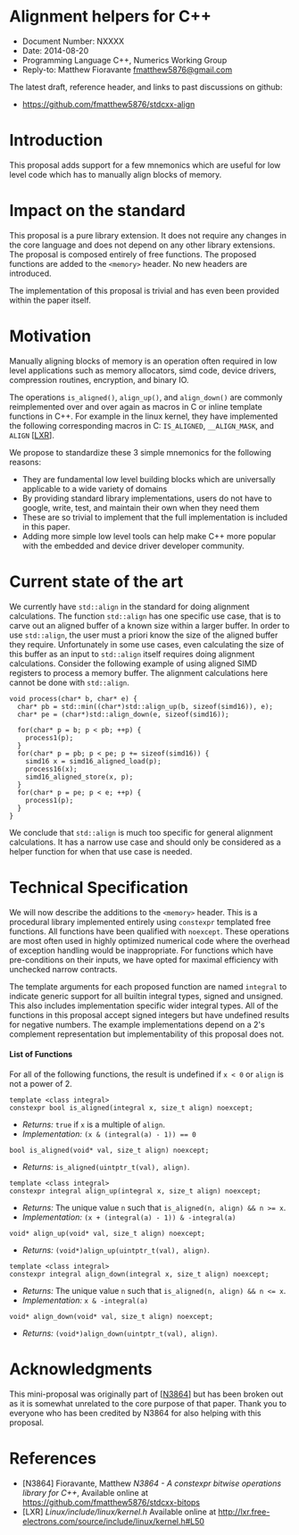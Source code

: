 Alignment helpers for C++
==========================================

* Document Number: NXXXX
* Date: 2014-08-20
* Programming Language C++, Numerics Working Group
* Reply-to: Matthew Fioravante <fmatthew5876@gmail.com>

The latest draft, reference header, and links to past discussions on github: 

* https://github.com/fmatthew5876/stdcxx-align

Introduction
=============================

This proposal adds support for a few mnemonics which are useful for
low level code which has to manually align blocks of memory.

Impact on the standard
=============================

This proposal is a pure library extension. 
It does not require any changes in the core language and
does not depend on any other library extensions.
The proposal is composed entirely of free functions. The
proposed functions are added to the `<memory>` header.
No new headers are introduced.

The implementation of this proposal is trivial and has even been provided
within the paper itself.

Motivation
================

Manually aligning blocks of memory is an operation often required
in low level applications such as memory allocators, simd code, device
drivers, compression routines, encryption, and binary IO.

The operations `is_aligned()`, `align_up()`, and `align_down()`
are commonly reimplemented over and over again as macros in C or
inline template functions in C++.
For example in the linux kernel,
they have implemented the following corresponding macros in C: `IS_ALIGNED`, `__ALIGN_MASK`, and `ALIGN` \[[LXR](#LXR)\].

We propose to standardize these 3 simple mnemonics for the following
reasons:

* They are fundamental low level building blocks which are universally applicable to a wide variety of domains
* By providing standard library implementations, users do not have to google, write, test, and maintain their own when they need them
* These are so trivial to implement that the full implementation is included in this paper.
* Adding more simple low level tools can help make C++ more popular with the embedded and device driver developer community.

Current state of the art
=============================

We currently have `std::align` in the standard for doing alignment calculations.
The function `std::align`
has one specific use case, that is to carve out an aligned buffer of a known size within a larger buffer.
In order to use `std::align`, the user must a priori know the size of the aligned buffer
they require. Unfortunately in some use cases, even calculating the size of this buffer
as an input to `std::align` itself requires doing alignment calculations.
Consider the following example of using aligned SIMD registers to process a memory buffer.
The alignment calculations here cannot be done with `std::align`.

    void process(char* b, char* e) {
      char* pb = std::min((char*)std::align_up(b, sizeof(simd16)), e);
      char* pe = (char*)std::align_down(e, sizeof(simd16));
    
      for(char* p = b; p < pb; ++p) {
        process1(p);
      }
      for(char* p = pb; p < pe; p += sizeof(simd16)) {
        simd16 x = simd16_aligned_load(p);
        process16(x);
        simd16_aligned_store(x, p);
      }
      for(char* p = pe; p < e; ++p) {
        process1(p);
      }
    }

We conclude that `std::align` is much too specific for general alignment calculations. It has a narrow
use case and should only be considered as a helper function for when that use case is needed.

Technical Specification
====================

We will now describe the additions to the `<memory>` header. This is a procedural library implemented
entirely using `constexpr` templated free functions.
All functions have been qualified with `noexcept`. These
operations are most often used in highly optimized numerical code where the overhead of exception
handling would be inappropriate. 
For functions which have pre-conditions on their inputs, we
have opted for maximal efficiency with unchecked narrow contracts.

The template arguments for each proposed function are named `integral` to indicate generic support
for all builtin integral types, signed and unsigned. This also includes implementation specific
wider integral types. All of the functions in this proposal
accept signed integers but have undefined results for negative numbers.
The example implementations depend on a 2's complement representation but implementability of this proposal does not.

#### List of Functions

For all of the following functions, the result is undefined if `x < 0` or `align` is not a power of 2.
    
    template <class integral>
    constexpr bool is_aligned(integral x, size_t align) noexcept;

* *Returns:* `true` if `x` is a multiple of `align`.
* *Implementation:* `(x & (integral(a) - 1)) == 0`
    
<!-- -->

    bool is_aligned(void* val, size_t align) noexcept;

* *Returns:* `is_aligned(uintptr_t(val), align)`.
    
<!-- -->

    template <class integral>
    constexpr integral align_up(integral x, size_t align) noexcept;

* *Returns:* The unique value `n` such that `is_aligned(n, align) && n >= x`.
* *Implementation:* `(x + (integral(a) - 1)) & -integral(a)`
    
<!-- -->

    void* align_up(void* val, size_t align) noexcept;

* *Returns:* `(void*)align_up(uintptr_t(val), align)`.
    
<!-- -->
    
    template <class integral>
    constexpr integral align_down(integral x, size_t align) noexcept;

* *Returns:* The unique value `n` such that `is_aligned(n, align) && n <= x`.
* *Implementation:* `x & -integral(a)`
    
<!-- -->

    void* align_down(void* val, size_t align) noexcept;

* *Returns:* `(void*)align_down(uintptr_t(val), align)`.

Acknowledgments
====================

This mini-proposal was originally part of \[[N3864](#N3864)\] but has been broken out as it is somewhat unrelated to the core
purpose of that paper. Thank you to everyone who has been credited by N3864 for also helping with this proposal.

References
==================

* <a name="N3864"></a>[N3864] Fioravante, Matthew *N3864 - A constexpr bitwise operations library for C++*, Available online at <https://github.com/fmatthew5876/stdcxx-bitops>
* <a name="LXR"></a>[LXR] *Linux/include/linux/kernel.h* Available online at <http://lxr.free-electrons.com/source/include/linux/kernel.h#L50>
